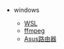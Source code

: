 <!-- markdownlint-disable first-line-h1 -->

- windows

  - [WSL](windows/wsl.md "WSL 开启及配置")
  - [ffmpeg](windows/ffmpeg.md "py+ffmpeg的使用方法")
  - [Asus路由器](windows/asus.md)

